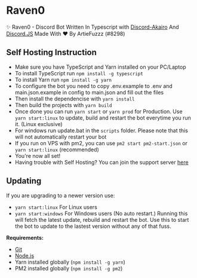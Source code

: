 # Raven0

✨ Raven0 - Discord Bot Written In Typescript with [Discord-Akairo](https://github.com/discord-akairo/) And [Discord.JS](https://github.com/discordjs) Made With ♥ By ArtieFuzzz (#8298)

## Self Hosting Instruction

* Make sure you have TypeScript and Yarn installed on your PC/Laptop
* To install TypeScript run `npm install -g typescript`
* To install Yarn run `npm install -g yarn`
* To configure the bot you need to copy .env.example to .env and main.json.example in config to main.json and fill out the files
* Then install the dependencise with `yarn install`
* Then build the projects with `yarn build`
* Once done you can run `yarn start` or `yarn prod` for Production. Use `yarn start:linux` to update, build and restart the bot everytime you run it. (Linux exclusive)
* For windows run update.bat in the `scripts` folder. Please note that this will not automatically restart your bot
* If you run on VPS with pm2, you can use `pm2 start pm2-start.json` or `yarn start:linux` (recommended)
* You're now all set!
* Having trouble with Self Hosting? You can join the support server [here](https://discord.gg/7jP2gMDvRN)

## Updating

If you are upgrading to a newer version use:
* `yarn start:linux` For Linux users
* `yarn start:windows` For Windows users (No auto restart.)
Running this will fetch the latest update, rebuild and restart the bot. Use this to start the bot to update to the lastest version without any of that fuss.

**Requirements:**
* [Git](https://git-scm.com/)
* [Node.js](https://nodejs.org/en/)
* Yarn installed globally (`npm install -g yarn`)
* PM2 installed globally (`npm install -g pm2`)
